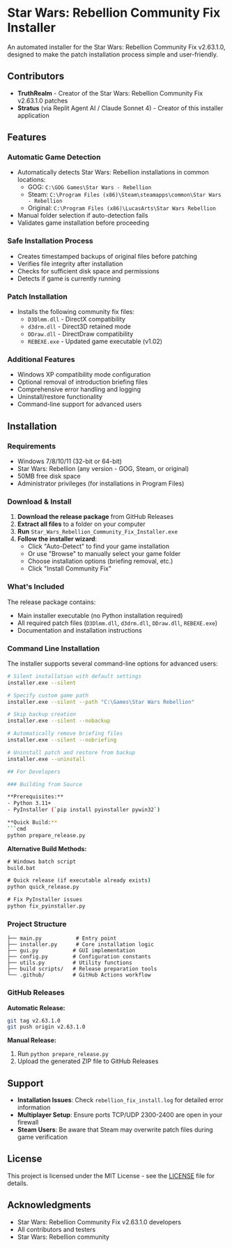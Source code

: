 # Star Wars: Rebellion Community Fix Installer

An automated installer for the Star Wars: Rebellion Community Fix v2.63.1.0, designed to make the patch installation process simple and user-friendly.

## Contributors

- **TruthRealm** - Creator of the Star Wars: Rebellion Community Fix v2.63.1.0 patches
- **Stratus** (via Replit Agent AI / Claude Sonnet 4) - Creator of this installer application

## Features

### Automatic Game Detection
- Automatically detects Star Wars: Rebellion installations in common locations:
  - GOG: `C:\GOG Games\Star Wars - Rebellion`
  - Steam: `C:\Program Files (x86)\Steam\steamapps\common\Star Wars - Rebellion`
  - Original: `C:\Program Files (x86)\LucasArts\Star Wars Rebellion`
- Manual folder selection if auto-detection fails
- Validates game installation before proceeding

### Safe Installation Process
- Creates timestamped backups of original files before patching
- Verifies file integrity after installation
- Checks for sufficient disk space and permissions
- Detects if game is currently running

### Patch Installation
- Installs the following community fix files:
  - `D3Dlmm.dll` - DirectX compatibility
  - `d3drm.dll` - Direct3D retained mode
  - `DDraw.dll` - DirectDraw compatibility
  - `REBEXE.exe` - Updated game executable (v1.02)

### Additional Features
- Windows XP compatibility mode configuration
- Optional removal of introduction briefing files
- Comprehensive error handling and logging
- Uninstall/restore functionality
- Command-line support for advanced users

## Installation

### Requirements
- Windows 7/8/10/11 (32-bit or 64-bit)
- Star Wars: Rebellion (any version - GOG, Steam, or original)
- 50MB free disk space
- Administrator privileges (for installations in Program Files)

### Download & Install
1. **Download the release package** from GitHub Releases
2. **Extract all files** to a folder on your computer
3. **Run** `Star_Wars_Rebellion_Community_Fix_Installer.exe`
4. **Follow the installer wizard**:
   - Click "Auto-Detect" to find your game installation
   - Or use "Browse" to manually select your game folder
   - Choose installation options (briefing removal, etc.)
   - Click "Install Community Fix"

### What's Included
The release package contains:
- Main installer executable (no Python installation required)
- All required patch files (`D3Dlmm.dll`, `d3drm.dll`, `DDraw.dll`, `REBEXE.exe`)
- Documentation and installation instructions

### Command Line Installation
The installer supports several command-line options for advanced users:

```bash
# Silent installation with default settings
installer.exe --silent

# Specify custom game path
installer.exe --silent --path "C:\Games\Star Wars Rebellion"

# Skip backup creation
installer.exe --silent --nobackup

# Automatically remove briefing files
installer.exe --silent --nobriefing

# Uninstall patch and restore from backup
installer.exe --uninstall

## For Developers

### Building from Source

**Prerequisites:**
- Python 3.11+ 
- PyInstaller (`pip install pyinstaller pywin32`)

**Quick Build:**
```cmd
python prepare_release.py
```

**Alternative Build Methods:**
```cmd
# Windows batch script
build.bat

# Quick release (if executable already exists)
python quick_release.py

# Fix PyInstaller issues
python fix_pyinstaller.py
```

### Project Structure
```
├── main.py           # Entry point
├── installer.py      # Core installation logic  
├── gui.py           # GUI implementation
├── config.py        # Configuration constants
├── utils.py         # Utility functions
├── build scripts/   # Release preparation tools
└── .github/         # GitHub Actions workflow
```

### GitHub Releases

**Automatic Release:**
```bash
git tag v2.63.1.0
git push origin v2.63.1.0
```

**Manual Release:**
1. Run `python prepare_release.py`
2. Upload the generated ZIP file to GitHub Releases

## Support

- **Installation Issues**: Check `rebellion_fix_install.log` for detailed error information
- **Multiplayer Setup**: Ensure ports TCP/UDP 2300-2400 are open in your firewall
- **Steam Users**: Be aware that Steam may overwrite patch files during game verification

## License

This project is licensed under the MIT License - see the [LICENSE](LICENSE) file for details.

## Acknowledgments

- Star Wars: Rebellion Community Fix v2.63.1.0 developers
- All contributors and testers
- Star Wars: Rebellion community
